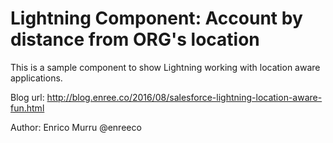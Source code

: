 # Lightning Component: Account by distance from ORG's location

This is a sample component to show Lightning working with location aware applications.

Blog url: http://blog.enree.co/2016/08/salesforce-lightning-location-aware-fun.html

Author: Enrico Murru @enreeco